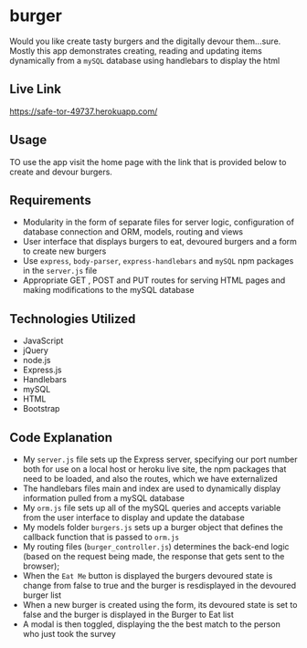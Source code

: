 # burger

Would you like create tasty burgers and the digitally devour them...sure. Mostly this app demonstrates creating, reading and updating items dynamically from a `mySQL` database using handlebars to display the html

## Live Link
 https://safe-tor-49737.herokuapp.com/

## Usage


TO use the app visit the home page with the link that is provided below to create and devour burgers.

## Requirements
- Modularity in the form of separate files for server logic, configuration of database connection and ORM, models, routing and views
- User interface that displays burgers to eat, devoured burgers and a form to create new burgers
- Use `express`, `body-parser`, `express-handlebars` and `mySQL` npm packages in the `server.js` file
- Appropriate GET , POST  and PUT routes for serving HTML pages and making modifications to the mySQL database


## Technologies Utilized

- JavaScript
- jQuery
- node.js
- Express.js
- Handlebars
- mySQL
- HTML
- Bootstrap

## Code Explanation
- My `server.js` file sets up the Express server, specifying our port number both for use on a local host or heroku live site, the npm packages that need to be loaded, and also the routes, which we have externalized
- The handlebars files main and index are used to dynamically display information pulled from a mySQL database
- My `orm.js` file sets up all of the mySQL queries and accepts variable from the user interface to display and update the database
- My models folder `burgers.js` sets up a burger object that defines the callback function that is passed to `orm.js`
- My  routing files (`burger_controller.js`) determines the back-end logic (based on the request being made, the response that gets sent to the      browser);
- When the `Eat Me` button is displayed the burgers devoured state is change from false to true and the burger is resdisplayed in the devoured       burger list
- When a new burger is created using the form, its devoured state is set to false and the burger is displayed in the Burger to Eat list
- A modal is then toggled, displaying the the best match to the person who just took the survey

